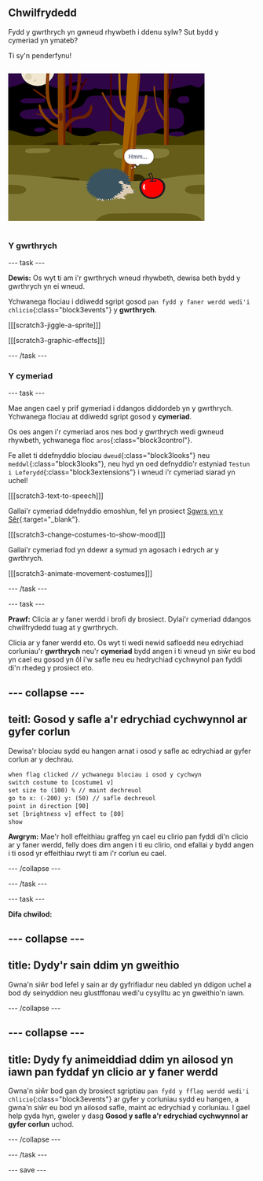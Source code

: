 ## Chwilfrydedd

<div style="display: flex; flex-wrap: wrap">
<div style="flex-basis: 200px; flex-grow: 1; margin-right: 15px;">
Fydd y gwrthrych yn gwneud rhywbeth i ddenu sylw? Sut bydd y cymeriad yn ymateb?

Ti sy'n penderfynu!
</div>
<div>

![Y prosiect 'BW!' yn dangos y cymeriad yn bod yn chwilfrydig.](images/boo.png)

</div>
</div>

### Y gwrthrych

--- task ---

**Dewis:** Os wyt ti am i'r gwrthrych wneud rhywbeth, dewisa beth bydd y gwrthrych yn ei wneud.

Ychwanega flociau i ddiwedd sgript gosod `pan fydd y faner werdd wedi'i chlicio`{:class="block3events"} y **gwrthrych**.

[[[scratch3-jiggle-a-sprite]]]

[[[scratch3-graphic-effects]]]

--- /task ---

### Y cymeriad

--- task ---

Mae angen cael y prif gymeriad i ddangos diddordeb yn y gwrthrych. Ychwanega flociau at ddiwedd sgript gosod y **cymeriad**.

Os oes angen i'r cymeriad aros nes bod y gwrthrych wedi gwneud rhywbeth, ychwanega floc `aros`{:class="block3control"}.

Fe allet ti ddefnyddio blociau `dweud`{:class="block3looks"} neu `meddwl`{:class="block3looks"}, neu hyd yn oed defnyddio'r estyniad `Testun i Leferydd`{:class="block3extensions"} i wneud i'r cymeriad siarad yn uchel!

[[[scratch3-text-to-speech]]]

Gallai'r cymeriad ddefnyddio emoshlun, fel yn prosiect [Sgwrs yn y Sêr](https://projects.raspberrypi.org/cy-GB/projects/space-talk){:target="_blank"}.

[[[scratch3-change-costumes-to-show-mood]]]

Gallai'r cymeriad fod yn ddewr a symud yn agosach i edrych ar y gwrthrych.

[[[scratch3-animate-movement-costumes]]]

--- /task ---

--- task ---

**Prawf:** Clicia ar y faner werdd i brofi dy brosiect. Dylai'r cymeriad ddangos chwilfrydedd tuag at y gwrthrych.

Clicia ar y faner werdd eto. Os wyt ti wedi newid safloedd neu edrychiad corluniau'r **gwrthrych** neu'r **cymeriad** bydd angen i ti wneud yn siŵr eu bod yn cael eu gosod yn ôl i'w safle neu eu hedrychiad cychwynol pan fyddi di'n rhedeg y prosiect eto.

--- collapse ---
---
teitl: Gosod y safle a'r edrychiad cychwynnol ar gyfer corlun
---

Dewisa'r blociau sydd eu hangen arnat i osod y safle ac edrychiad ar gyfer corlun ar y dechrau.

```blocks3
when flag clicked // ychwanegu blociau i osod y cychwyn 
switch costume to [costume1 v]
set size to (100) % // maint dechreuol
go to x: (-200) y: (50) // safle dechreuol
point in direction [90]
set [brightness v] effect to [80]
show
```

**Awgrym:** Mae'r holl effeithiau graffeg yn cael eu clirio pan fyddi di'n clicio ar y faner werdd, felly does dim angen i ti eu clirio, ond efallai y bydd angen i ti osod yr effeithiau rwyt ti am i'r corlun eu cael.

--- /collapse ---

--- /task ---

--- task ---

**Difa chwilod:**

--- collapse ---
---
title: Dydy'r sain ddim yn gweithio
---

Gwna'n siŵr bod lefel y sain ar dy gyfrifiadur neu dabled yn ddigon uchel a bod dy seinyddion neu glustffonau wedi'u cysylltu ac yn gweithio'n iawn.

--- /collapse ---

--- collapse ---
---
title: Dydy fy animeiddiad ddim yn ailosod yn iawn pan fyddaf yn clicio ar y faner werdd
---

Gwna'n siŵr bod gan dy brosiect sgriptiau `pan fydd y fflag werdd wedi'i chlicio`{:class="block3events"} ar gyfer y corluniau sydd eu hangen, a gwna'n siŵr eu bod yn ailosod safle, maint ac edrychiad y corluniau. I gael help gyda hyn, gweler y dasg **Gosod y safle a'r edrychiad cychwynnol ar gyfer corlun** uchod.

--- /collapse ---

--- /task ---

--- save ---
